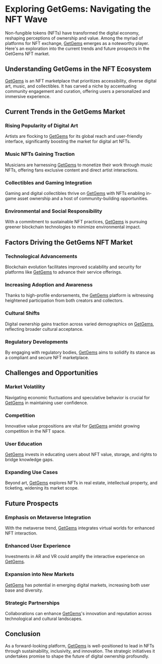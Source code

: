 # Exploring GetGems: Navigating the NFT Wave

Non-fungible tokens (NFTs) have transformed the digital economy, reshaping perceptions of ownership and value. Among the myriad of platforms for NFT exchange, [GetGems](https://www.getgems.io) emerges as a noteworthy player. Here's an exploration into the current trends and future prospects in the GetGems NFT market.

## Understanding GetGems in the NFT Ecosystem

[GetGems](https://www.getgems.io) is an NFT marketplace that prioritizes accessibility, diverse digital art, music, and collectibles. It has carved a niche by accentuating community engagement and curation, offering users a personalized and immersive experience.

## Current Trends in the GetGems Market

### Rising Popularity of Digital Art 

Artists are flocking to [GetGems](https://www.getgems.io) for its global reach and user-friendly interface, significantly boosting the market for digital art NFTs.

### Music NFTs Gaining Traction

Musicians are harnessing [GetGems](https://www.getgems.io) to monetize their work through music NFTs, offering fans exclusive content and direct artist interactions.

### Collectibles and Gaming Integration

Gaming and digital collectibles thrive on [GetGems](https://www.getgems.io) with NFTs enabling in-game asset ownership and a host of community-building opportunities.

### Environmental and Social Responsibility

With a commitment to sustainable NFT practices, [GetGems](https://www.getgems.io) is pursuing greener blockchain technologies to minimize environmental impact.

## Factors Driving the GetGems NFT Market

### Technological Advancements

Blockchain evolution facilitates improved scalability and security for platforms like [GetGems](https://www.getgems.io) to advance their service offerings.

### Increasing Adoption and Awareness

Thanks to high-profile endorsements, the [GetGems](https://www.getgems.io) platform is witnessing heightened participation from both creators and collectors.

### Cultural Shifts

Digital ownership gains traction across varied demographics on [GetGems](https://www.getgems.io), reflecting broader cultural acceptance.

### Regulatory Developments

By engaging with regulatory bodies, [GetGems](https://www.getgems.io) aims to solidify its stance as a compliant and secure NFT marketplace.

## Challenges and Opportunities

### Market Volatility

Navigating economic fluctuations and speculative behavior is crucial for [GetGems](https://www.getgems.io) in maintaining user confidence.

### Competition

Innovative value propositions are vital for [GetGems](https://www.getgems.io) amidst growing competition in the NFT space.

### User Education

[GetGems](https://www.getgems.io) invests in educating users about NFT value, storage, and rights to bridge knowledge gaps.

### Expanding Use Cases

Beyond art, [GetGems](https://www.getgems.io) explores NFTs in real estate, intellectual property, and ticketing, widening its market scope.

## Future Prospects

### Emphasis on Metaverse Integration

With the metaverse trend, [GetGems](https://www.getgems.io) integrates virtual worlds for enhanced NFT interaction.

### Enhanced User Experience

Investments in AR and VR could amplify the interactive experience on [GetGems](https://www.getgems.io).

### Expansion into New Markets

[GetGems](https://www.getgems.io) has potential in emerging digital markets, increasing both user base and diversity.

### Strategic Partnerships

Collaborations can enhance [GetGems](https://www.getgems.io)'s innovation and reputation across technological and cultural landscapes.

## Conclusion

As a forward-looking platform, [GetGems](https://www.getgems.io) is well-positioned to lead in NFTs through sustainability, inclusivity, and innovation. The strategic initiatives it undertakes promise to shape the future of digital ownership profoundly.